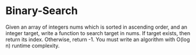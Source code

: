 # Binary-Search
Given an array of integers nums which is sorted in ascending order, and an integer target, write a function to search target in nums. If target exists, then return its index. Otherwise, return -1.  You must write an algorithm with O(log n) runtime complexity.
